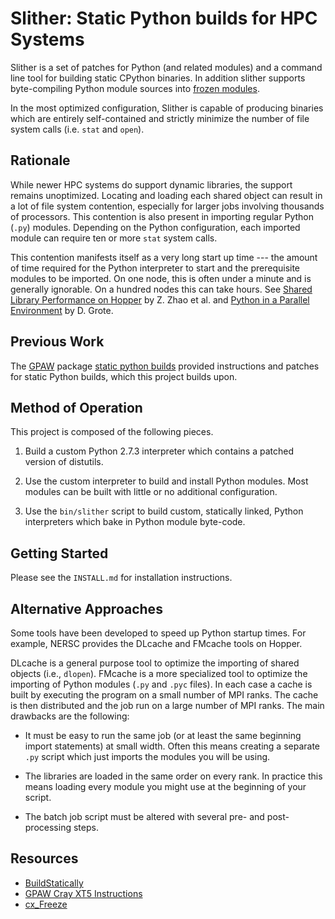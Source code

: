 Slither: Static Python builds for HPC Systems
=============================================

Slither is a set of patches for Python (and related modules) and a
command line tool for building static CPython binaries. In addition
slither supports byte-compiling Python module sources into
[frozen modules](http://docs.python.org/2/c-api/import.html#PyImport_FrozenModules).

In the most optimized configuration, Slither is capable of producing
binaries which are entirely self-contained and strictly minimize the
number of file system calls (i.e. `stat` and `open`).


Rationale
---------

While newer HPC systems do support dynamic libraries, the support
remains unoptimized. Locating and loading each shared object can
result in a lot of file system contention, especially for larger jobs
involving thousands of processors. This contention is also present in
importing regular Python (`.py`) modules. Depending on the Python
configuration, each imported module can require ten or more `stat`
system calls.

This contention manifests itself as a very long start up time --- the
amount of time required for the Python interpreter to start and the
prerequisite modules to be imported. On one node, this is often under
a minute and is generally ignorable.  On a hundred nodes this can
take hours. See
[Shared Library Performance on Hopper](https://cug.org/proceedings/attendee_program_cug2012/includes/files/pap124.pdf)
by Z. Zhao et al. and
[Python in a Parallel Environment](http://www.nersc.gov/assets/Uploads/GroteNUG2013.pdf) by D. Grote.


Previous Work
-------------

The [GPAW](https://wiki.fysik.dtu.dk/gpaw/index.html) package
[static python builds](https://wiki.fysik.dtu.dk/gpaw/install/Cray/jaguar.html)
provided instructions and patches for static Python builds, which this
project builds upon.


Method of Operation
-------------------

This project is composed of the following pieces.

1. Build a custom Python 2.7.3 interpreter which contains a patched
version of distutils.

2. Use the custom interpreter to build and install Python
modules. Most modules can be built with little or no additional
configuration.

3. Use the `bin/slither` script to build custom, statically linked,
Python interpreters which bake in Python module byte-code.

Getting Started
---------------

Please see the `INSTALL.md` for installation instructions.


Alternative Approaches
----------------------

Some tools have been developed to speed up Python startup times. For
example, NERSC provides the DLcache and FMcache tools on Hopper.

DLcache is a general purpose tool to optimize the importing of shared
objects (i.e., `dlopen`). FMcache is a more specialized tool to
optimize the importing of Python modules (`.py` and `.pyc` files).  In
each case a cache is built by executing the program on a small number
of MPI ranks. The cache is then distributed and the job run on a large
number of MPI ranks. The main drawbacks are the following:

* It must be easy to run the same job (or at least the same beginning
  import statements) at small width. Often this means creating a
  separate `.py` script which just imports the modules you will be
  using.

* The libraries are loaded in the same order on every rank. In
  practice this means loading every module you might use at the
  beginning of your script.

* The batch job script must be altered with several pre- and
  post-processing steps.


Resources
---------

* [BuildStatically](http://wiki.python.org/moin/BuildStatically)
* [GPAW Cray XT5 Instructions](https://wiki.fysik.dtu.dk/gpaw/install/Cray/jaguar.html)
* [cx_Freeze](http://cx-freeze.sourceforge.net/)
